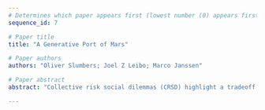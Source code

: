 ```yaml
--- 
# Determines which paper appears first (lowest number (0) appears first)
sequence_id: 7

# Paper title 
title: "A Generative Port of Mars"

# Paper authors 
authors: "Oliver Slumbers; Joel Z Leibo; Marco Janssen"

# Paper abstract 
abstract: "Collective risk social dilemmas (CRSD) highlight a tradeoff between individual preferences and the need for all to contribute toward achieving a group objective. Problems such as climate change are in this category, and so it is critical to understand their social underpinnings. However, rigorous CRSD methodology often demands large-scale human experiments but it is difficult to guarantee sufficient power and heterogeneity over socio-demographic factors. Generative AI offers a potential way to circumvent this problem. By replacing human participants with large language models (LLM), allowing for a scalable empirical framework. This work focuses on the validity of this approach and whether it is feasible to represent a large-scale human-like experiment with sufficient diversity using LLM. In particular, where previous literature has focused on political surveys, virtual towns and classical game-theoretic examples, we focus on a complex CRSD used in the institutional economics and sustainability literature known as Port of Mars."

--- 
```

